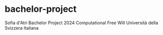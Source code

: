# bachelor-project
Sofia d'Atri Bachelor Project 2024 Computational Free Will Università della Svizzera Italiana
